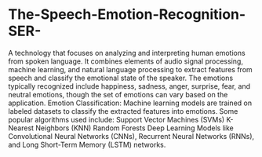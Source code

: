 # The-Speech-Emotion-Recognition-SER-
A technology that focuses on analyzing and interpreting human emotions from spoken language. It combines elements of audio signal processing, machine learning, and natural language processing to extract features from speech and classify the emotional state of the speaker. The emotions typically recognized include happiness, sadness, anger, surprise, fear, and neutral emotions, though the set of emotions can vary based on the application.
Emotion Classification: Machine learning models are trained on labeled datasets to classify the extracted features into emotions. Some popular algorithms used include:
Support Vector Machines (SVMs)
K-Nearest Neighbors (KNN)
Random Forests
Deep Learning Models like Convolutional Neural Networks (CNNs), Recurrent Neural Networks (RNNs), and Long Short-Term Memory (LSTM) networks.
